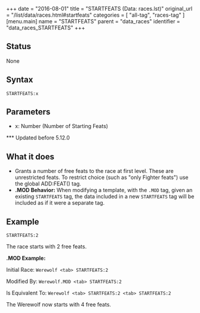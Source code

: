 +++
date = "2016-08-01"
title = "STARTFEATS (Data: races.lst)"
original_url = "/list/data/races.html#startfeats"
categories = [ "all-tag", "races-tag" ]
[menu.main]
    name = "STARTFEATS"
    parent = "data_races"
    identifier = "data_races_STARTFEATS"
+++

## Status

None

## Syntax

`STARTFEATS:x`

## Parameters

-   x: Number (Number of Starting Feats)



<span id="startfeats"></span> \*\*\* Updated before 5.12.0

What it does
------------

-   Grants a number of free feats to the race at first level. These are
    unrestricted feats. To restrict choice (such as "only
    Fighter feats") use the global ADD:FEAT() tag.
-   **.MOD Behavior:** When modifying a template, with the `.MOD` tag,
    given an existing `STARTFEATS` tag, the data included in a new
    `STARTFEATS` tag will be included as if it were a separate tag.

Example
-------

`STARTFEATS:2`

The race starts with 2 free feats.

**.MOD Example:**

Initial Race: `Werewolf <tab> STARTFEATS:2`

Modified By: `Werewolf.MOD <tab> STARTFEATS:2`

Is Equivalent To: `Werewolf <tab> STARTFEATS:2 <tab> STARTFEATS:2`

The Werewolf now starts with 4 free feats.

